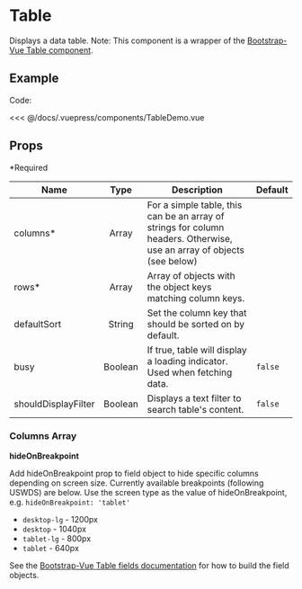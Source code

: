 # Table

Displays a data table. Note: This component is a wrapper of the [Bootstrap-Vue Table component](https://bootstrap-vue.js.org/docs/components/table/).

## Example

<ClientOnly>
  <TableDemo />
</ClientOnly>

Code:

<<< @/docs/.vuepress/components/TableDemo.vue

## Props

\*Required

| Name                |  Type   | Description                                                                                                            | Default |
| ------------------- | :-----: | ---------------------------------------------------------------------------------------------------------------------- | ------- |
| columns\*           |  Array  | For a simple table, this can be an array of strings for column headers. Otherwise, use an array of objects (see below) |         |
| rows\*              |  Array  | Array of objects with the object keys matching column keys.                                                            |         |
| defaultSort         |  String | Set the column key that should be sorted on by default.                                                                |         |
| busy                | Boolean | If true, table will display a loading indicator. Used when fetching data.                                              | `false` |
| shouldDisplayFilter | Boolean | Displays a text filter to search table's content.                                                                      | `false` |

### Columns Array

**hideOnBreakpoint**

Add hideOnBreakpoint prop to field object to hide specific columns depending on screen size. Currently available breakpoints (following USWDS) are below. Use the screen type as the value of hideOnBreakpoint, e.g. `hideOnBreakpoint: 'tablet'`

* `desktop-lg` - 1200px
* `desktop` - 1040px
* `tablet-lg` - 800px
* `tablet` - 640px

See the [Bootstrap-Vue Table fields documentation](https://bootstrap-vue.js.org/docs/components/table/#fields-column-definitions) for how to build the field objects.
